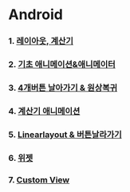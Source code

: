 # Android

### 1. [레이아웃, 계산기](https://github.com/kps990515/ProgrammingStudy/tree/master/Android/BasicLayout)

### 2. [기초 애니메이션&애니메이터](https://github.com/kps990515/ProgrammingStudy/tree/master/Android/Animation)

### 3. [4개버튼 날아가기 & 원상복귀](https://github.com/kps990515/ProgrammingStudy/tree/master/Android/Rotating)

### 4. [계산기 애니메이션](https://github.com/kps990515/ProgrammingStudy/tree/master/Android/AniCal)

### 5. [Linearlayout & 버튼날라가기](https://github.com/kps990515/ProgrammingStudy/tree/master/Android/LinearLocation)

### 6. [위젯](https://github.com/kps990515/ProgrammingStudy/tree/master/Android/BasicWidget)

### 7. [Custom View](https://github.com/kps990515/ProgrammingStudy/tree/master/Android/CustomView)
